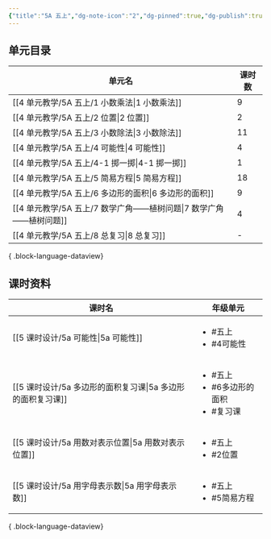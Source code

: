 ```yaml
---
{"title":"5A 五上","dg-note-icon":"2","dg-pinned":true,"dg-publish":true,"permalink":"/4 单元教学/5A 五上/","pinned":true,"dgPassFrontmatter":true,"noteIcon":"2"}
---
```



## 单元目录

| 单元名                                            | 课时数 |
| ---------------------------------------------- | --- |
| [[4 单元教学/5A 五上/1 小数乘法\|1 小数乘法]]             | 9   |
| [[4 单元教学/5A 五上/2 位置\|2 位置]]                 | 2   |
| [[4 单元教学/5A 五上/3 小数除法\|3 小数除法]]             | 11  |
| [[4 单元教学/5A 五上/4 可能性\|4 可能性]]               | 4   |
| [[4 单元教学/5A 五上/4-1 掷一掷\|4-1 掷一掷]]           | 1   |
| [[4 单元教学/5A 五上/5 简易方程\|5 简易方程]]             | 18  |
| [[4 单元教学/5A 五上/6 多边形的面积\|6 多边形的面积]]         | 9   |
| [[4 单元教学/5A 五上/7 数学广角——植树问题\|7 数学广角——植树问题]] | 4   |
| [[4 单元教学/5A 五上/8 总复习\|8 总复习]]               | \-  |

{ .block-language-dataview}

## 课时资料

| 课时名                                      | 年级单元                                                |
| ---------------------------------------- | --------------------------------------------------- |
| [[5 课时设计/5a 可能性\|5a 可能性]]             | <ul><li>#五上</li><li>#4可能性</li></ul>                 |
| [[5 课时设计/5a 多边形的面积复习课\|5a 多边形的面积复习课]] | <ul><li>#五上</li><li>#6多边形的面积</li><li>#复习课</li></ul> |
| [[5 课时设计/5a 用数对表示位置\|5a 用数对表示位置]]     | <ul><li>#五上</li><li>#2位置</li></ul>                  |
| [[5 课时设计/5a 用字母表示数\|5a 用字母表示数]]       | <ul><li>#五上</li><li>#5简易方程</li></ul>                |

{ .block-language-dataview}

